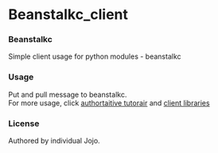 # Beanstalkc_client  
### Beanstalkc  
 Simple client usage for python modules - beanstalkc
### Usage
Put and pull message to beanstalkc.  
For more usage,  click [authortaitive tutorair](https://github.com/earl/beanstalkc/blob/master/TUTORIAL.mkd) and [client libraries](https://github.com/kr/beanstalkd/wiki/client-libraries)

### License
Authored by individual Jojo.
